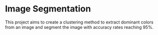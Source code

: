 # Image Segmentation
This project aims to create a clustering method to extract dominant colors from an image and segment the image with accuracy rates reaching 95%.
